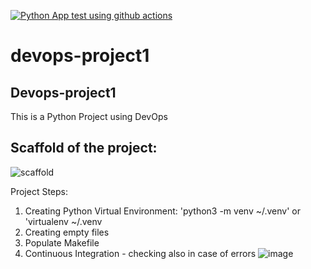 [![Python App test using github actions](https://github.com/barbaraoliveira1415/devops-project1/actions/workflows/devops.yml/badge.svg)](https://github.com/barbaraoliveira1415/devops-project1/actions/workflows/devops.yml)

# devops-project1
 
## Devops-project1

This is a Python Project using DevOps

## Scaffold of the project:

![scaffold](https://user-images.githubusercontent.com/29230823/215109611-0d558093-efdd-4d98-afc4-474a2e89b700.png)

Project Steps:

1. Creating Python Virtual Environment: 'python3 -m venv ~/.venv' or 'virtualenv ~/.venv
2. Creating empty files
3. Populate Makefile
4. Continuous Integration - checking also in case of errors
![image](https://user-images.githubusercontent.com/29230823/217687166-55d833bd-5512-41c3-bb39-3c298cc1bed5.png)
